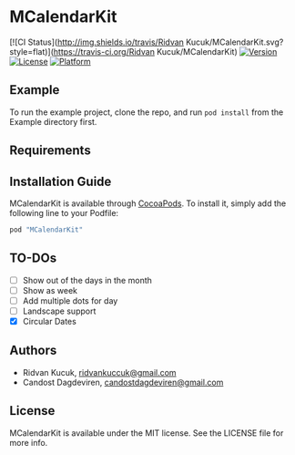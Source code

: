 # MCalendarKit

[![CI Status](http://img.shields.io/travis/Ridvan Kucuk/MCalendarKit.svg?style=flat)](https://travis-ci.org/Ridvan Kucuk/MCalendarKit)
[![Version](https://img.shields.io/cocoapods/v/MCalendarKit.svg?style=flat)](http://cocoapods.org/pods/MCalendarKit)
[![License](https://img.shields.io/cocoapods/l/MCalendarKit.svg?style=flat)](http://cocoapods.org/pods/MCalendarKit)
[![Platform](https://img.shields.io/cocoapods/p/MCalendarKit.svg?style=flat)](http://cocoapods.org/pods/MCalendarKit)

## Example

To run the example project, clone the repo, and run `pod install` from the Example directory first.

## Requirements


## Installation Guide

MCalendarKit is available through [CocoaPods](http://cocoapods.org). To install
it, simply add the following line to your Podfile:

```ruby
pod "MCalendarKit"
```

## TO-DOs
- [ ] Show out of the days in the month
- [ ] Show as week
- [ ] Add multiple dots for day
- [ ] Landscape support
- [x] Circular Dates

## Authors

- Ridvan Kucuk, ridvankuccuk@gmail.com
- Candost Dagdeviren, candostdagdeviren@gmail.com

## License

MCalendarKit is available under the MIT license. See the LICENSE file for more info.
